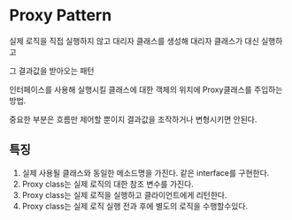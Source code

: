 # Proxy Pattern

실제 로직을 직접 실행하지 않고 대리자 클래스를 생성해 대리자 클래스가 대신 실행하고

그 결과값을 받아오는 패턴

인터페이스를 사용해 실행시킬 클래스에 대한 객체의 위치에 Proxy클래스를 주입하는 방법.

중요한 부분은 흐름만 제어할 뿐이지 결과값을 조작하거나 변형시키면 안된다.

## 특징
1. 실제 사용될 클래스와 동일한 메소드명을 가진다. 같은 interface를 구현한다.
2. Proxy class는 실제 로직의 대한 참조 변수를 가진다.
3. Proxy class는 실제 로직을 실행하고 클라이언트에게 리턴한다.
4. Proxy class는 실제 로직 실행 전과 후에 별도의 로직을 수행할수있다.

